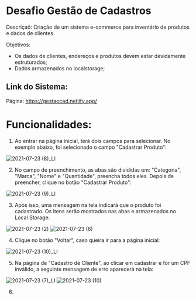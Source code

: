 # Desafio Gestão de Cadastros

Descriçaõ:
  Criação de um sistema e-commerce para inventário de produtos e dados de clientes.

Objetivos:
- Os dados de clientes, endereços e produtos devem estar devidamente estruturados;
- Dados armazenados no localstorage;

## Link do Sistema:

Página: https://gestaocad.netlify.app/

# Funcionalidades:

1. Ao entrar na página inicial, terá dois campos para selecionar. No exemplo abaixo, foi selecionado o campo "Cadastrar Produto":

![2021-07-23 (8)_LI](https://user-images.githubusercontent.com/86375264/126843017-b7a931aa-534a-49b9-99be-c5294036f4d1.jpg)



2. No campo de preenchimento, as abas são divididas em: "Categoria", "Marca", "Nome" e "Quantidade", preencha todos eles. Depois de preencher, clique no botão "Cadastrar Produto":

![2021-07-23 (9)_LI](https://user-images.githubusercontent.com/86375264/126843415-441035e8-c8ae-4bc6-91ec-66c8d81f660f.jpg)



3. Após isso, uma mensagem na tela indicará que o produto foi cadastrado. Os itens serão mostrados nas abas e armazenados no Local Storage:

![2021-07-23 (2)](https://user-images.githubusercontent.com/86375264/126844202-10acca3a-891c-484c-9d74-650996786374.png)
![2021-07-23 (6)](https://user-images.githubusercontent.com/86375264/126843831-6a88c938-8b0d-4085-80e3-4454449b54e7.png)



4. Clique no botão "Voltar", caso queira ir para a página inicial:

![2021-07-23 (10)_LI](https://user-images.githubusercontent.com/86375264/126844310-3c0cce10-0280-44bf-9830-3e86222b4280.jpg)



5. Na página de "Cadastro de Cliente", ao clicar em cadastrar e for um CPF inválido, a seguinte mensagem de erro aparecerá na tela:

![2021-07-23 (7)_LI](https://user-images.githubusercontent.com/86375264/126844371-03ceeba0-93fb-4ac0-8e7c-c8a37be44bf5.jpg)
![2021-07-23 (10)](https://user-images.githubusercontent.com/86375264/126844471-48e6094e-463f-4bcb-9f83-c17f296bbd5d.png)



6. 



